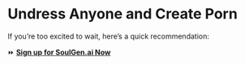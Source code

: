 # Undress Anyone and Create Porn


If you’re too excited to wait, here’s a quick recommendation:  

⏩ [**Sign up for SoulGen.ai Now**](https://www.soulgen.ai/video-generator/create?utm_source=ref-forums&cp_id=posts)
